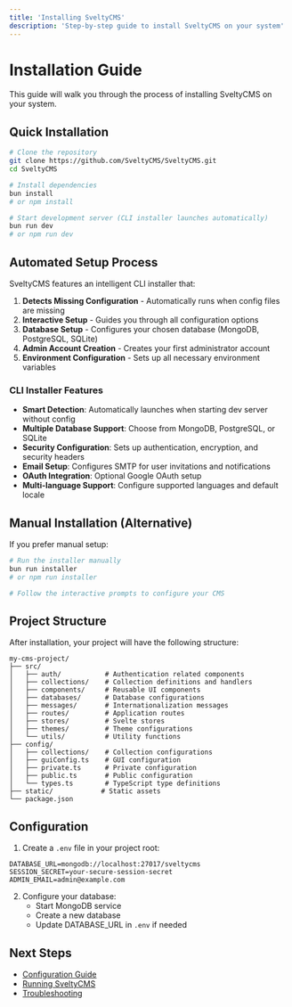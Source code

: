 ```yaml
---
title: 'Installing SveltyCMS'
description: 'Step-by-step guide to install SveltyCMS on your system'
---
```


# Installation Guide

This guide will walk you through the process of installing SveltyCMS on your system.

## Quick Installation

```bash
# Clone the repository
git clone https://github.com/SveltyCMS/SveltyCMS.git
cd SveltyCMS

# Install dependencies
bun install
# or npm install

# Start development server (CLI installer launches automatically)
bun run dev
# or npm run dev
```

## Automated Setup Process

SveltyCMS features an intelligent CLI installer that:

1. **Detects Missing Configuration** - Automatically runs when config files are missing
2. **Interactive Setup** - Guides you through all configuration options
3. **Database Setup** - Configures your chosen database (MongoDB, PostgreSQL, SQLite)
4. **Admin Account Creation** - Creates your first administrator account
5. **Environment Configuration** - Sets up all necessary environment variables

### CLI Installer Features

- **Smart Detection**: Automatically launches when starting dev server without config
- **Multiple Database Support**: Choose from MongoDB, PostgreSQL, or SQLite
- **Security Configuration**: Sets up authentication, encryption, and security headers
- **Email Setup**: Configures SMTP for user invitations and notifications
- **OAuth Integration**: Optional Google OAuth setup
- **Multi-language Support**: Configure supported languages and default locale

## Manual Installation (Alternative)

If you prefer manual setup:

```bash
# Run the installer manually
bun run installer
# or npm run installer

# Follow the interactive prompts to configure your CMS
```

## Project Structure

After installation, your project will have the following structure:

```
my-cms-project/
├── src/
│   ├── auth/           # Authentication related components
│   ├── collections/    # Collection definitions and handlers
│   ├── components/     # Reusable UI components
│   ├── databases/      # Database configurations
│   ├── messages/       # Internationalization messages
│   ├── routes/         # Application routes
│   ├── stores/         # Svelte stores
│   ├── themes/         # Theme configurations
│   └── utils/          # Utility functions
├── config/
│   ├── collections/    # Collection configurations
│   ├── guiConfig.ts    # GUI configuration
│   ├── private.ts      # Private configuration
│   ├── public.ts       # Public configuration
│   └── types.ts        # TypeScript type definitions
├── static/            # Static assets
└── package.json
```

## Configuration

1. Create a `.env` file in your project root:

```env
DATABASE_URL=mongodb://localhost:27017/sveltycms
SESSION_SECRET=your-secure-session-secret
ADMIN_EMAIL=admin@example.com
```

2. Configure your database:
   - Start MongoDB service
   - Create a new database
   - Update DATABASE_URL in `.env` if needed

## Next Steps

- [Configuration Guide](./04-Configuration.md)
- [Running SveltyCMS](./06-Running.md)
- [Troubleshooting](./07-Troubleshooting.md)

